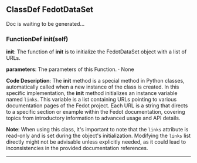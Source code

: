 ## ClassDef FedotDataSet
Doc is waiting to be generated...
### FunctionDef __init__(self)
 **__init__**: The function of __init__ is to initialize the FedotDataSet object with a list of URLs.

**parameters**: The parameters of this Function.
· None

**Code Description**: The __init__ method is a special method in Python classes, automatically called when a new instance of the class is created. In this specific implementation, the __init__ method initializes an instance variable named `links`. This variable is a list containing URLs pointing to various documentation pages of the Fedot project. Each URL is a string that directs to a specific section or example within the Fedot documentation, covering topics from introductory information to advanced usage and API details.

**Note**: When using this class, it's important to note that the `links` attribute is read-only and is set during the object's initialization. Modifying the `links` list directly might not be advisable unless explicitly needed, as it could lead to inconsistencies in the provided documentation references.
***
